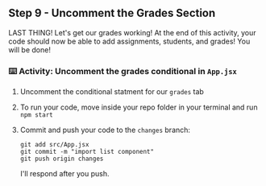 ## Step 9 - Uncomment the Grades Section 

LAST THING! Let's get our grades working! At the end of this activity, your code should now be able to add assignments, students, and grades! You will be done!


### :keyboard: Activity: Uncomment the grades conditional in `App.jsx`

1. Uncomment the conditional statment for our `grades` tab
2. To run your code, move inside your repo folder in your terminal and run `npm start`
3. Commit and push your code to the `changes` branch:
    ```
    git add src/App.jsx
    git commit -m "import list component"
    git push origin changes
    ```

    I'll respond after you push.

